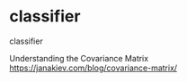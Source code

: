 # classifier
classifier

Understanding the Covariance Matrix  
https://janakiev.com/blog/covariance-matrix/
